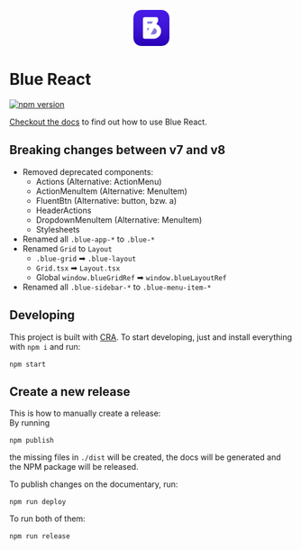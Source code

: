 <p align="center">
<img src="https://raw.githubusercontent.com/bruegmann/blue-react/master/public/logo192.png" alt="Blue Icon" width="64px" height="64px">
</p>

# Blue React

[![npm version](https://img.shields.io/npm/v/blue-react)](https://www.npmjs.com/package/blue-react)

[Checkout the docs](https://bruegmann.github.io/blue-react) to find out how to
use Blue React.

## Breaking changes between v7 and v8

- Removed deprecated components:
  - Actions (Alternative: ActionMenu)
  - ActionMenuItem (Alternative: MenuItem)
  - FluentBtn (Alternative: button, bzw. a)
  - HeaderActions
  - DropdownMenuItem (Alternative: MenuItem)
  - Stylesheets
- Renamed all `.blue-app-*` to `.blue-*`
- Renamed `Grid` to `Layout`
  - `.blue-grid` ➡ `.blue-layout`
  - `Grid.tsx` ➡ `Layout.tsx`
  - Global `window.blueGridRef` ➡ `window.blueLayoutRef`
- Renamed all `.blue-sidebar-*` to `.blue-menu-item-*`

## Developing

This project is built with [CRA](https://create-react-app.dev/). To start
developing, just and install everything with `npm i` and run:

```
npm start
```

## Create a new release

This is how to manually create a release:\
By running

```
npm publish
```

the missing files in `./dist` will be created, the docs will be generated and
the NPM package will be released.

To publish changes on the documentary, run:

```
npm run deploy
```

To run both of them:

```
npm run release
```
